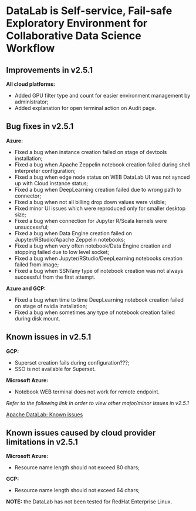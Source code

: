 # DataLab is Self-service, Fail-safe Exploratory Environment for Collaborative Data Science Workflow

## Improvements in v2.5.1
**All cloud platforms:**
- Added GPU filter type and count for easier environment management by administrator;
- Added explanation for open terminal action on Audit page.

## Bug fixes in v2.5.1
**Azure:**
- Fixed a bug when instance creation failed on stage of devtools installation;
- Fixed a bug when Apache Zeppelin notebook creation failed during shell interpreter configuration;
- Fixed a bug when edge node status on WEB DataLab UI was not synced up with Cloud instance status;
- Fixed a bug when DeepLearning creation failed due to wrong path to connector;
- Fixed a bug when not all billing drop down values were visible;
- Fixed minor  UI issues which were reproduced only for smaller desktop size;
- Fixed a bug when connection for Jupyter R/Scala kernels were unsuccessful;
- Fixed a bug when Data Engine creation failed on Jupyter/RStudio/Apache Zeppelin notebooks;
- Fixed a bug when very often notebook/Data Engine creation and stopping failed due to low level socket;
- Fixed a bug when Jupyter/RStudio/DeepLearning notebooks creation failed from image;
- Fixed a bug when SSN/any type of notebook creation was not always successful from the first attempt.

**Azure and GCP:**
- Fixed a bug when time to time DeepLearning notebook creation failed on stage of nvidia installation;
- Fixed a bug when sometimes any type of notebook creation failed during disk mount.

## Known issues in v2.5.1
**GCP:**
- Superset creation fails during configuration???;
- SSO is not available for Superset.

**Microsoft Azure:**
- Notebook WEB terminal does not work for remote endpoint.

*Refer to the following link in order to view other major/minor issues in v2.5.1*

[Apache DataLab: Known issues](https://issues.apache.org/jira/issues/?filter=12351099 "Apache DataLab: Known issues")

## Known issues caused by cloud provider limitations in v2.5.1

**Microsoft Azure:**
- Resource name length should not exceed 80 chars;

**GCP:**
- Resource name length should not exceed 64 chars;

**NOTE:** the DataLab has not been tested for RedHat Enterprise Linux.
